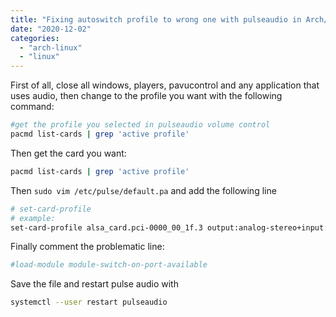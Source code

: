 ```yaml
---
title: "Fixing autoswitch profile to wrong one with pulseaudio in Arch/Manjaro"
date: "2020-12-02"
categories: 
  - "arch-linux"
  - "linux"
---
```


First of all, close all windows, players, pavucontrol and any application that uses audio, then change to the profile you want with the following command:

```bash
#get the profile you selected in pulseaudio volume control
pacmd list-cards | grep 'active profile'
```

Then get the card you want:

```bash
pacmd list-cards | grep 'active profile'
```

Then `sudo vim /etc/pulse/default.pa` and add the following line

```bash
# set-card-profile  
# example:
set-card-profile alsa_card.pci-0000_00_1f.3 output:analog-stereo+input:analog-stereo
```

Finally comment the problematic line:

```bash
#load-module module-switch-on-port-available
```

Save the file and restart pulse audio with

```bash
systemctl --user restart pulseaudio
```
